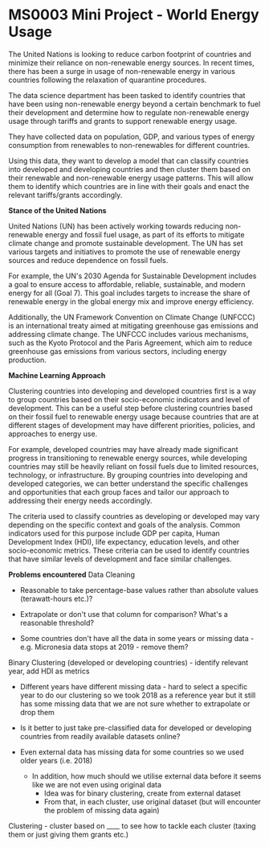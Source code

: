 # MS0003 Mini Project - World Energy Usage

The United Nations is looking to reduce carbon footprint of countries and minimize their reliance on non-renewable energy sources. In recent times, there has been a surge in usage of non-renewable energy in various countries following the relaxation of quarantine procedures.

The data science department has been tasked to identify countries that have been using non-renewable energy beyond a certain benchmark to fuel their development and determine how to regulate non-renewable energy usage through tariffs and grants to support renewable energy usage.

They have collected data on population, GDP, and various types of energy consumption from renewables to non-renewables for different countries. 

Using this data, they want to develop a model that can classify countries into developed and developing countries and then cluster them based on their renewable and non-renewable energy usage patterns. This will allow them to identify which countries are in line with their goals and enact the relevant tariffs/grants accordingly.

__Stance of the United Nations__

United Nations (UN) has been actively working towards reducing non-renewable energy and fossil fuel usage, as part of its efforts to mitigate climate change and promote sustainable development. The UN has set various targets and initiatives to promote the use of renewable energy sources and reduce dependence on fossil fuels.

For example, the UN's 2030 Agenda for Sustainable Development includes a goal to ensure access to affordable, reliable, sustainable, and modern energy for all (Goal 7). This goal includes targets to increase the share of renewable energy in the global energy mix and improve energy efficiency.

Additionally, the UN Framework Convention on Climate Change (UNFCCC) is an international treaty aimed at mitigating greenhouse gas emissions and addressing climate change. The UNFCCC includes various mechanisms, such as the Kyoto Protocol and the Paris Agreement, which aim to reduce greenhouse gas emissions from various sectors, including energy production.

__Machine Learning Approach__

Clustering countries into developing and developed countries first is a way to group countries based on their socio-economic indicators and level of development. This can be a useful step before clustering countries based on their fossil fuel to renewable energy usage because countries that are at different stages of development may have different priorities, policies, and approaches to energy use.

For example, developed countries may have already made significant progress in transitioning to renewable energy sources, while developing countries may still be heavily reliant on fossil fuels due to limited resources, technology, or infrastructure. By grouping countries into developing and developed categories, we can better understand the specific challenges and opportunities that each group faces and tailor our approach to addressing their energy needs accordingly.

The criteria used to classify countries as developing or developed may vary depending on the specific context and goals of the analysis. Common indicators used for this purpose include GDP per capita, Human Development Index (HDI), life expectancy, education levels, and other socio-economic metrics. These criteria can be used to identify countries that have similar levels of development and face similar challenges.


__Problems encountered__
Data Cleaning

- Reasonable to take percentage-base values rather than absolute values (terawatt-hours etc.)?

- Extrapolate or don't use that column for comparison? What's a reasonable threshold?

- Some countries don't have all the data in some years or missing data - e.g. Micronesia data stops at 2019 - remove them?

Binary Clustering (developed or developing countries) - identify relevant year, add HDI as metrics

- Different years have different missing data - hard to select a specific year to do our clustering so we took 2018 as a reference year but it still has some missing data that we are not sure whether to extrapolate or drop them

- Is it better to just take pre-classified data for developed or developing countries from readily available datasets online?

- Even external data has missing data for some countries so we used older years (i.e. 2018)
    - In addition, how much should we utilise external data before it seems like we are not even using original data
        - Idea was for binary clustering, create from external dataset
        - From that, in each cluster, use original dataset (but will encounter the problem of missing data again)

Clustering - cluster based on ____ to see how to tackle each cluster (taxing them or just giving them grants etc.)
